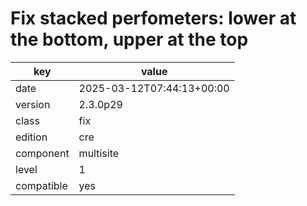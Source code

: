 [//]: # (werk v2)
# Fix stacked perfometers: lower at the bottom, upper at the top

key        | value
---------- | ---
date       | 2025-03-12T07:44:13+00:00
version    | 2.3.0p29
class      | fix
edition    | cre
component  | multisite
level      | 1
compatible | yes


